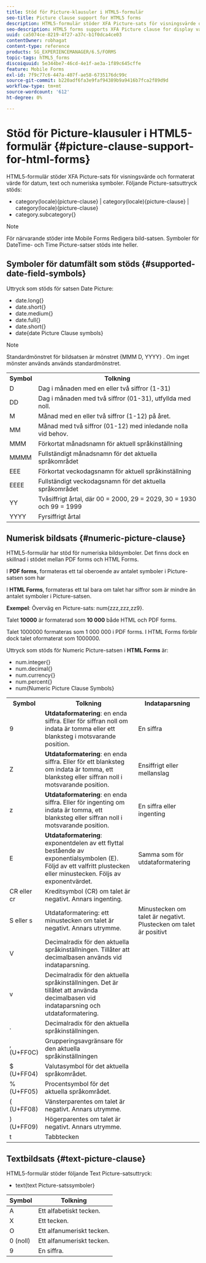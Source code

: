 ```yaml
---
title: Stöd för Picture-klausuler i HTML5-formulär
seo-title: Picture clause support for HTML5 forms
description: HTML5-formulär stöder XFA Picture-sats för visningsvärde och formaterat värde för datum, text och numeriska symboler.
seo-description: HTML5 forms supports XFA Picture clause for display value and formatted value for date, text, and numeric symbols.
uuid: ca5074ce-8219-4f27-a37c-b1f0dca4ce03
contentOwner: robhagat
content-type: reference
products: SG_EXPERIENCEMANAGER/6.5/FORMS
topic-tags: hTML5_forms
discoiquuid: 5e344be7-46cd-4e1f-ae3a-1f89c645cffe
feature: Mobile Forms
exl-id: 7f9c77c6-447a-407f-ae58-6735176dc99c
source-git-commit: b220adf6fa3e9faf94389b9a9416b7fca2f89d9d
workflow-type: tm+mt
source-wordcount: '612'
ht-degree: 0%

---
```


# Stöd för Picture-klausuler i HTML5-formulär {#picture-clause-support-for-html-forms}

HTML5-formulär stöder XFA Picture-sats för visningsvärde och formaterat värde för datum, text och numeriska symboler. Följande Picture-satsuttryck stöds:

* category(locale){picture-clause} | category(locale){picture-clause} | category(locale){picture-clause}
* category.subcategory{}

>[!NOTE]
>
>För närvarande stöder inte Mobile Forms Redigera bild-satsen. Symboler för DateTime- och Time Picture-satser stöds inte heller.

## Symboler för datumfält som stöds {#supported-date-field-symbols}

Uttryck som stöds för satsen Date Picture:

* date.long{}
* date.short{}
* date.medium{}
* date.full{}
* date.short{}
* date{date Picture Clause symbols}

>[!NOTE]
>
>Standardmönstret för bildsatsen är mönstret {MMM D, YYYY} . Om inget mönster används används standardmönstret.

<table>
 <tbody>
  <tr>
   <th><strong>Symbol</strong></th>
   <th>Tolkning</th>
  </tr>
  <tr>
   <td>D</td>
   <td>Dag i månaden med en eller två siffror (1-31)</td>
  </tr>
  <tr>
   <td>DD</td>
   <td>Dag i månaden med två siffror (01-31), utfyllda med noll.<br /> </td>
  </tr>
  <tr>
   <td>M</td>
   <td>Månad med en eller två siffror (1-12) på året.<br /> </td>
  </tr>
  <tr>
   <td>MM</td>
   <td>Månad med två siffror (01-12) med inledande nolla vid behov.<br /> </td>
  </tr>
  <tr>
   <td>MMM</td>
   <td>Förkortat månadsnamn för aktuell språkinställning<br /> </td>
  </tr>
  <tr>
   <td>MMMM</td>
   <td>Fullständigt månadsnamn för det aktuella språkområdet<br /> </td>
  </tr>
  <tr>
   <td>EEE</td>
   <td>Förkortat veckodagsnamn för aktuell språkinställning<br /> </td>
  </tr>
  <tr>
   <td>EEEE</td>
   <td>Fullständigt veckodagsnamn för det aktuella språkområdet<br /> </td>
  </tr>
  <tr>
   <td>YY</td>
   <td>Tvåsiffrigt årtal, där 00 = 2000, 29 = 2029, 30 = 1930 och 99 = 1999<br /> </td>
  </tr>
  <tr>
   <td>YYYY</td>
   <td>Fyrsiffrigt årtal<br /> </td>
  </tr>
 </tbody>
</table>

## Numerisk bildsats {#numeric-picture-clause}

HTML5-formulär har stöd för numeriska bildsymboler. Det finns dock en skillnad i stödet mellan PDF forms och HTML Forms.

I **PDF forms**, formateras ett tal oberoende av antalet symboler i Picture-satsen som har

I **HTML Forms**, formateras ett tal bara om talet har siffror som är mindre än antalet symboler i Picture-satsen.

**Exempel**: Överväg en Picture-sats: num{zzz,zzz,zz9}.

Talet **10000** är formaterad som **10 000** både HTML och PDF forms.

Talet 1000000 formateras som 1 000 000 i PDF forms. I HTML Forms förblir dock talet oformaterat som 1000000.

Uttryck som stöds för Numeric Picture-satsen i **HTML Forms** är:

* num.integer{}
* num.decimal{}
* num.currency{}
* num.percent{}
* num{Numeric Picture Clause Symbols}

<table>
 <tbody>
  <tr>
   <th><strong>Symbol</strong></th>
   <th><strong>Tolkning</strong></th>
   <th>Indataparsning</th>
  </tr>
  <tr>
   <td>9</td>
   <td><strong>Utdataformatering</strong>: en enda siffra. Eller för siffran noll om indata är tomma eller ett blanksteg i motsvarande position.<br /> </td>
   <td>En siffra</td>
  </tr>
  <tr>
   <td>Z</td>
   <td><strong>Utdataformatering</strong>: en enda siffra. Eller för ett blanksteg om indata är tomma, ett blanksteg eller siffran noll i motsvarande position.<br /> </td>
   <td>Ensiffrigt eller mellanslag</td>
  </tr>
  <tr>
   <td>z</td>
   <td><strong>Utdataformatering</strong>: en enda siffra. Eller för ingenting om indata är tomma, ett blanksteg eller siffran noll i motsvarande position.<br /> </td>
   <td>En siffra eller ingenting</td>
  </tr>
  <tr>
   <td>E</td>
   <td><strong>Utdataformatering</strong>: exponentdelen av ett flyttal bestående av exponentialsymbolen (E). Följd av ett valfritt plustecken eller minustecken. Följs av exponentvärdet.<br /> </td>
   <td>Samma som för utdataformatering</td>
  </tr>
  <tr>
   <td>CR eller cr<br /> </td>
   <td>Kreditsymbol (CR) om talet är negativt. Annars ingenting.</td>
   <td><br type="_moz" /> </td>
  </tr>
  <tr>
   <td>S eller s<br /> </td>
   <td>Utdataformatering: ett minustecken om talet är negativt. Annars utrymme.<br /> </td>
   <td>Minustecken om talet är negativt. Plustecken om talet är positivt</td>
  </tr>
  <tr>
   <td>V</td>
   <td>Decimalradix för den aktuella språkinställningen. Tillåter att decimalbasen används vid indataparsning.</td>
   <td><br type="_moz" /> </td>
  </tr>
  <tr>
   <td>v</td>
   <td>Decimalradix för den aktuella språkinställningen. Det är tillåtet att använda decimalbasen vid indataparsning och utdataformatering.</td>
   <td><br type="_moz" /> </td>
  </tr>
  <tr>
   <td>.</td>
   <td>Decimalradix för den aktuella språkinställningen.</td>
   <td><br type="_moz" /> </td>
  </tr>
  <tr>
   <td>, (U+FF0C)</td>
   <td>Grupperingsavgränsare för den aktuella språkinställningen</td>
   <td><br type="_moz" /> </td>
  </tr>
  <tr>
   <td>$ (U+FF04)</td>
   <td>Valutasymbol för det aktuella språkområdet.</td>
   <td><br type="_moz" /> </td>
  </tr>
  <tr>
   <td>% (U+FF05)</td>
   <td>Procentsymbol för det aktuella språkområdet.</td>
   <td><br type="_moz" /> </td>
  </tr>
  <tr>
   <td>( (U+FF08)</td>
   <td>Vänsterparentes om talet är negativt. Annars utrymme.</td>
   <td><br type="_moz" /> </td>
  </tr>
  <tr>
   <td>) (U+FF09)</td>
   <td>Högerparentes om talet är negativt. Annars utrymme.</td>
   <td><br type="_moz" /> </td>
  </tr>
  <tr>
   <td>t</td>
   <td>Tabbtecken</td>
   <td><br type="_moz" /> </td>
  </tr>
 </tbody>
</table>

## Textbildsats {#text-picture-clause}

HTML5-formulär stöder följande Text Picture-satsuttryck:

* text{text Picture-satssymboler}

| **Symbol** | **Tolkning** |
|---|---|
| A | Ett alfabetiskt tecken. |
| X | Ett tecken. |
| O | Ett alfanumeriskt tecken. |
| 0 (noll) | Ett alfanumeriskt tecken. |
| 9 | En siffra. |

